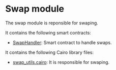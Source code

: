 # Swap module

The swap module is reponsible for swaping.

It contains the following smart contracts:

- [SwapHandler](https://github.com/keep-starknet-strange/satoru/blob/main/src/swap/swap_handler): Smart contract to handle swaps.

It contains the following Cairo library files:

- [swap_utils.cairo](https://github.com/keep-starknet-strange/satoru/blob/main/src/swap/swap_utils.cairo): It is responsible for swaping.
